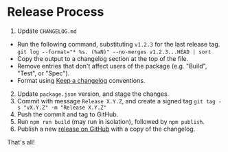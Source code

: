 # Release Process

1. Update `CHANGELOG.md`
 * Run the following command, substituting `v1.2.3` for the last release tag.
   `git log --format="* %s. (%aN)" --no-merges v1.2.3...HEAD | sort`
 * Copy the output to a changelog section at the top of the file.
 * Remove entries that don't affect users of the  package (e.g. "Build", "Test", or "Spec").
 * Format using [Keep a changelog](https://keepachangelog.com/en/1.0.0/) conventions.
2. Update `package.json` version, and stage the changes.
3. Commit with message `Release X.Y.Z`, and create a signed tag `git tag -s "vX.Y.Z" -m "Release X.Y.Z"`
4. Push the commit and tag to GitHub.
5. Run `npm run build` (may run in isolation), followed by `npm publish`.
6. Publish a new [release on GitHub](https://github.com/js-reporters/js-reporters/releases) with a copy of the changelog.

That's all!
